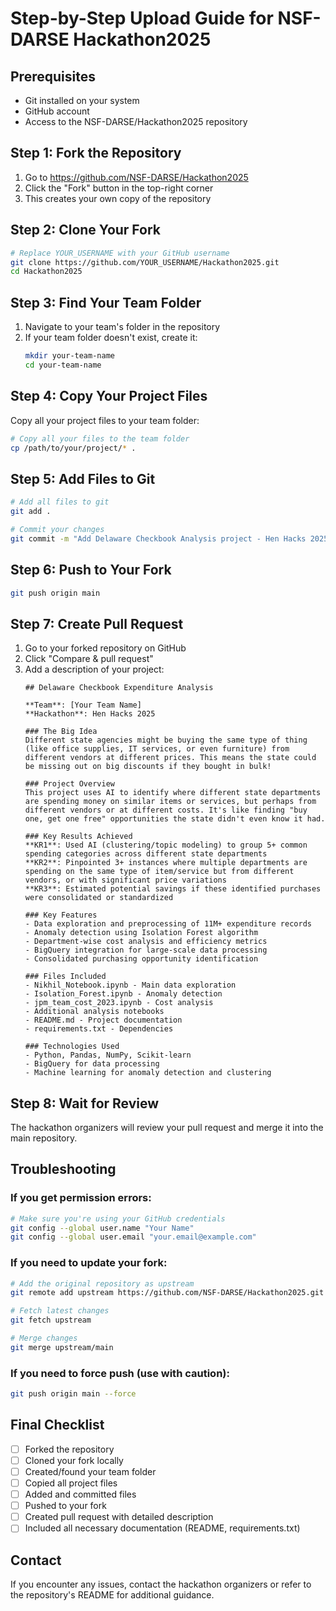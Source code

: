 # Step-by-Step Upload Guide for NSF-DARSE Hackathon2025

## Prerequisites
- Git installed on your system
- GitHub account
- Access to the NSF-DARSE/Hackathon2025 repository

## Step 1: Fork the Repository
1. Go to https://github.com/NSF-DARSE/Hackathon2025
2. Click the "Fork" button in the top-right corner
3. This creates your own copy of the repository

## Step 2: Clone Your Fork
```bash
# Replace YOUR_USERNAME with your GitHub username
git clone https://github.com/YOUR_USERNAME/Hackathon2025.git
cd Hackathon2025
```

## Step 3: Find Your Team Folder
1. Navigate to your team's folder in the repository
2. If your team folder doesn't exist, create it:
   ```bash
   mkdir your-team-name
   cd your-team-name
   ```

## Step 4: Copy Your Project Files
Copy all your project files to your team folder:
```bash
# Copy all your files to the team folder
cp /path/to/your/project/* .
```

## Step 5: Add Files to Git
```bash
# Add all files to git
git add .

# Commit your changes
git commit -m "Add Delaware Checkbook Analysis project - Hen Hacks 2025"
```

## Step 6: Push to Your Fork
```bash
git push origin main
```

## Step 7: Create Pull Request
1. Go to your forked repository on GitHub
2. Click "Compare & pull request"
3. Add a description of your project:
   ```
   ## Delaware Checkbook Expenditure Analysis
   
   **Team**: [Your Team Name]
   **Hackathon**: Hen Hacks 2025
   
   ### The Big Idea
   Different state agencies might be buying the same type of thing (like office supplies, IT services, or even furniture) from different vendors at different prices. This means the state could be missing out on big discounts if they bought in bulk!
   
   ### Project Overview
   This project uses AI to identify where different state departments are spending money on similar items or services, but perhaps from different vendors or at different costs. It's like finding "buy one, get one free" opportunities the state didn't even know it had.
   
   ### Key Results Achieved
   **KR1**: Used AI (clustering/topic modeling) to group 5+ common spending categories across different state departments
   **KR2**: Pinpointed 3+ instances where multiple departments are spending on the same type of item/service but from different vendors, or with significant price variations
   **KR3**: Estimated potential savings if these identified purchases were consolidated or standardized
   
   ### Key Features
   - Data exploration and preprocessing of 11M+ expenditure records
   - Anomaly detection using Isolation Forest algorithm
   - Department-wise cost analysis and efficiency metrics
   - BigQuery integration for large-scale data processing
   - Consolidated purchasing opportunity identification
   
   ### Files Included
   - Nikhil_Notebook.ipynb - Main data exploration
   - Isolation_Forest.ipynb - Anomaly detection
   - jpm_team_cost_2023.ipynb - Cost analysis
   - Additional analysis notebooks
   - README.md - Project documentation
   - requirements.txt - Dependencies
   
   ### Technologies Used
   - Python, Pandas, NumPy, Scikit-learn
   - BigQuery for data processing
   - Machine learning for anomaly detection and clustering
   ```

## Step 8: Wait for Review
The hackathon organizers will review your pull request and merge it into the main repository.

## Troubleshooting

### If you get permission errors:
```bash
# Make sure you're using your GitHub credentials
git config --global user.name "Your Name"
git config --global user.email "your.email@example.com"
```

### If you need to update your fork:
```bash
# Add the original repository as upstream
git remote add upstream https://github.com/NSF-DARSE/Hackathon2025.git

# Fetch latest changes
git fetch upstream

# Merge changes
git merge upstream/main
```

### If you need to force push (use with caution):
```bash
git push origin main --force
```

## Final Checklist
- [ ] Forked the repository
- [ ] Cloned your fork locally
- [ ] Created/found your team folder
- [ ] Copied all project files
- [ ] Added and committed files
- [ ] Pushed to your fork
- [ ] Created pull request with detailed description
- [ ] Included all necessary documentation (README, requirements.txt)

## Contact
If you encounter any issues, contact the hackathon organizers or refer to the repository's README for additional guidance.
